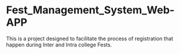 # Fest_Management_System_Web-APP
This is a project designed to facilitate the process of registration that happen during Inter and Intra college Fests.
